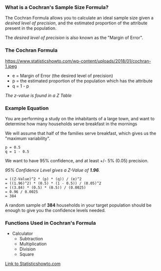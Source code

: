 ### What is a Cochran's Sample Size Formula?
The Cochran Formula allows you to calculate an ideal sample size given a *desired level of precision*, and the estimated proportion of the attribute present in the population.

The *desired level of precision* is also known as the "Margin of Error".


### The Cochran Formula

https://www.statisticshowto.com/wp-content/uploads/2018/01/cochran-1.jpeg

 * e = Margin of Error (the desired level of precision)
 * p = the estimated proportion of the population which has the attribute
 * q = 1 - p

*The z-value is found in a Z Table*

### Example Equation

You are performing a study on the inhabitants of a large town, and want to determine how many households serve breakfast in the mornings

We will assume that half of the families serve breakfast, which gives us the "maximum variability".

    p = 0.5
    q = 1 - 0.5
    
We want to have 95% confidence, and at least +/- 5% (0.05) precision.

*95% Confidence Level gives a Z-Value of **1.96**.*
 
    = ((Z-Value)^2 * (p) * (q)) / (e)^2
    = ((1.96)^2) * (0.5) * (1 - 0.5)) / (0.05)^2
    = ((3.84) * (0.5) * (0.5)) / (0.0025)
    = 0.96 / 0.0025
    = 384

A random sample of **384** households in your target population should be enough to give you the confidence levels needed.


### Functions Used in Cochran's Formula

 * Calculator
   * Subtraction
   * Multiplication
   * Division
   * Square
 



[Link to Statisticshowto.com](https://www.statisticshowto.com/probability-and-statistics/find-sample-size/#Cochran)